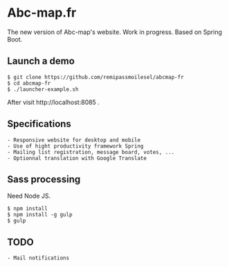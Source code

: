 # Abc-map.fr

The new version of Abc-map's website. Work in progress.
Based on Spring Boot.

## Launch a demo

	$ git clone https://github.com/remipassmoilesel/abcmap-fr
	$ cd abcmap-fr
	$ ./launcher-example.sh

After visit http://localhost:8085 .

## Specifications

	- Responsive website for desktop and mobile
	- Use of hight productivity framework Spring
	- Mailing list registration, message board, votes, ...
	- Optionnal translation with Google Translate

## Sass processing

Need Node JS.

	$ npm install
	$ npm install -g gulp
	$ gulp

## TODO

    - Mail notifications
